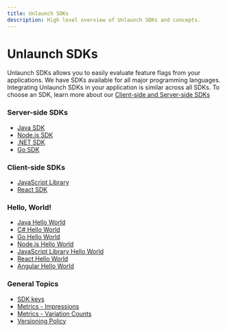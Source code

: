 ```yaml
---
title: Unlaunch SDKs
description: High level overview of Unlaunch SDKs and concepts.
---
```


# Unlaunch SDKs

Unlaunch SDKs allows you to easily evaluate feature flags from your applications. We have SDKs available for all major programming languages. Integrating Unlaunch SDKs in your application is similar across all SDKs. To choose an SDK, learn more about our [Client-side and Server-side SDKs](client-vs-server-side-sdks)


### Server-side SDKs 
- [Java SDK](java-sdk) <i class="devicon-java-plain colored icon-size"></i>
- [Node.js SDK](nodejs-sdk) <i class="devicon-nodejs-plain-wordmark colored icon-size"></i>
- [.NET SDK](dotnet-sdk) <i class="devicon-csharp-line colored icon-size"></i>
- [Go SDK](go-sdk) <i class="devicon-go-line colored icon-size"></i>

### Client-side SDKs
- [JavaScript Library](javascript-library) <i class="devicon-javascript-plain colored icon-size"></i>
- [React SDK](react-sdk) <i class="devicon-react-original colored icon-size"></i>

### Hello, World!
- [Java Hello World](https://github.com/unlaunch/hello-java)
- [C# Hello World](https://github.com/unlaunch/hello-csharp)
- [Go Hello World](https://github.com/unlaunch/hello-go)
- [Node.js Hello World](https://github.com/unlaunch/hello-node)
- [JavaScript Library Hello World](https://github.com/unlaunch/hello-javascript-browser-library)
- [React Hello World](https://github.com/unlaunch/hello-react)
- [Angular Hello World](https://github.com/unlaunch/hello-angular)

### General Topics
 - [SDK keys](../sdks/sdk-keys)
 - [Metrics - Impressions](metrics-impressions)
 - [Metrics - Variation Counts](metrics-variationcounts)
 - [Versioning Policy](versioning-policy)
